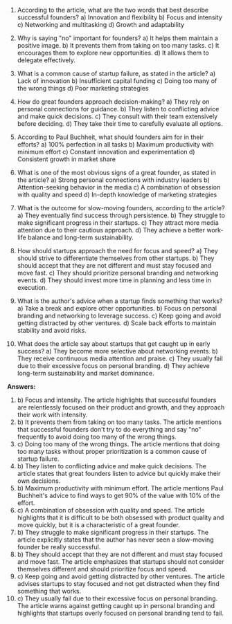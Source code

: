 1. According to the article, what are the two words that best describe successful founders?
   a) Innovation and flexibility
   b) Focus and intensity
   c) Networking and multitasking
   d) Growth and adaptability

2. Why is saying "no" important for founders?
   a) It helps them maintain a positive image.
   b) It prevents them from taking on too many tasks.
   c) It encourages them to explore new opportunities.
   d) It allows them to delegate effectively.

3. What is a common cause of startup failure, as stated in the article?
   a) Lack of innovation
   b) Insufficient capital funding
   c) Doing too many of the wrong things
   d) Poor marketing strategies

4. How do great founders approach decision-making?
   a) They rely on personal connections for guidance.
   b) They listen to conflicting advice and make quick decisions.
   c) They consult with their team extensively before deciding.
   d) They take their time to carefully evaluate all options.

5. According to Paul Buchheit, what should founders aim for in their efforts?
   a) 100% perfection in all tasks
   b) Maximum productivity with minimum effort
   c) Constant innovation and experimentation
   d) Consistent growth in market share

6. What is one of the most obvious signs of a great founder, as stated in the article?
   a) Strong personal connections with industry leaders
   b) Attention-seeking behavior in the media
   c) A combination of obsession with quality and speed
   d) In-depth knowledge of marketing strategies

7. What is the outcome for slow-moving founders, according to the article?
   a) They eventually find success through persistence.
   b) They struggle to make significant progress in their startups.
   c) They attract more media attention due to their cautious approach.
   d) They achieve a better work-life balance and long-term sustainability.

8. How should startups approach the need for focus and speed?
   a) They should strive to differentiate themselves from other startups.
   b) They should accept that they are not different and must stay focused and move fast.
   c) They should prioritize personal branding and networking events.
   d) They should invest more time in planning and less time in execution.

9. What is the author's advice when a startup finds something that works?
   a) Take a break and explore other opportunities.
   b) Focus on personal branding and networking to leverage success.
   c) Keep going and avoid getting distracted by other ventures.
   d) Scale back efforts to maintain stability and avoid risks.

10. What does the article say about startups that get caught up in early success?
    a) They become more selective about networking events.
    b) They receive continuous media attention and praise.
    c) They usually fail due to their excessive focus on personal branding.
    d) They achieve long-term sustainability and market dominance.

**Answers:**

1. b) Focus and intensity. The article highlights that successful founders are relentlessly focused on their product and growth, and they approach their work with intensity.
2. b) It prevents them from taking on too many tasks. The article mentions that successful founders don't try to do everything and say "no" frequently to avoid doing too many of the wrong things.
3. c) Doing too many of the wrong things. The article mentions that doing too many tasks without proper prioritization is a common cause of startup failure.
4. b) They listen to conflicting advice and make quick decisions. The article states that great founders listen to advice but quickly make their own decisions.
5. b) Maximum productivity with minimum effort. The article mentions Paul Buchheit's advice to find ways to get 90% of the value with 10% of the effort.
6. c) A combination of obsession with quality and speed. The article highlights that it is difficult to be both obsessed with product quality and move quickly, but it is a characteristic of a great founder.
7. b) They struggle to make significant progress in their startups. The article explicitly states that the author has never seen a slow-moving founder be really successful.
8. b) They should accept that they are not different and must stay focused and move fast. The article emphasizes that startups should not consider themselves different and should prioritize focus and speed.
9. c) Keep going and avoid getting distracted by other ventures. The article advises startups to stay focused and not get distracted when they find something that works.
10. c) They usually fail due to their excessive focus on personal branding. The article warns against getting caught up in personal branding and highlights that startups overly focused on personal branding tend to fail.
